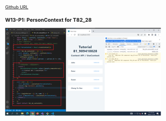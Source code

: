 [Github URL](https://github.com/a88019401/1111-wp1-DEMO-909410028.git)


### W13-P1: PersonContext for T82_28



![](w13-p1.png)